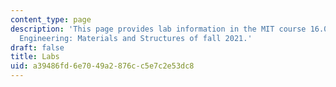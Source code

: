 ```yaml
---
content_type: page
description: 'This page provides lab information in the MIT course 16.001 Unified
  Engineering: Materials and Structures of fall 2021.'
draft: false
title: Labs
uid: a39486fd-6e70-49a2-876c-c5e7c2e53dc8
---
```

